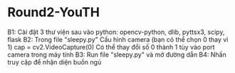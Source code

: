 # Round2-YouTH
B1: Cài đặt 3 thư viện sau vào python: opencv-python, dlib, pyttsx3, scipy, flask
B2: Trong file "sleepy.py"
Cấu hình camera (bạn có thể chọn 0 thay vì 1)
cap = cv2.VideoCapture(0)
Có thể thay đổi số 0 thành 1 tùy vào port camera trong máy tính
B3: Run file "sleepy.py" và mở đường dẫn
B4: Nhấn truy cập để nhận diện buồn ngủ
